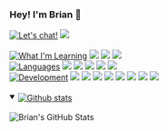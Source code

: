 ### Hey! I'm Brian 👋

<div>
  <a href="#"><img alt="Let's chat!" src="https://img.shields.io/static/v1?label=&message=Say%20Hello!&color=111&style=flat"></a>
  <a href="https://www.linkedin.com/in/brianryleycurrie/"><img src="https://img.shields.io/static/v1?logo=linkedin&label=&message=brianryleycurrie&style=flat&color=blue&logoColor=white"/></a>
</div>
<br/>
<div>
  <a href="#"><img alt="What I'm Learning" src="https://img.shields.io/static/v1?label=&message=What%20I'm%20Learning&color=111&style=flat"></a>
  <a href="#"><img src="https://img.shields.io/static/v1?logo=Node.js&label=&message=Node.js&color=36465D&logoColor=AAA&style=flat"/></a>
  <a href="#"><img src="https://img.shields.io/static/v1?logo=MySQL&label=&message=MySQL&color=36465D&logoColor=AAA&style=flat"/></a>
  <a href="#"><img src="https://img.shields.io/static/v1?logo=data:image/png;base64,iVBORw0KGgoAAAANSUhEUgAAABgAAAAYCAYAAADgdz34AAAACXBIWXMAAAsTAAALEwEAmpwYAAAA1UlEQVR4nO2TSQrCQBBFs1dwnnDlcbyJXivQgX6hkxu4FBREFFy4UdCDKAUdkJCg5bAyD4p00lX/hdAJggoNwE1KNaThvwXGmK61dvaRAKhLlYTv/Pz8LUEYhjVgAayB9sNMLwuXq8jUAqABLLN9YJMkSUcVXiZI07QJrPzeGTj59VYVXiQoCJ8450bAIet9OTwvMMa0/PeWZ0dgnPVFUTQA9qrwvEBOg7+Xtx0W9PZU4XmBIOfaOddXhWgEX6cSPMVae334W9+uoIw4jqfA5WeCiqCAO0ppc2XjAP4JAAAAAElFTkSuQmCC&label=&message=Data%20Visualization&color=36465D&logoColor=AAA&style=flat"/></a>
</div>
<div>
  <a href="#"><img alt="Languages" src="https://img.shields.io/static/v1?label=&message=Languages&color=111&style=flat"></a>
  <a href="#"><img src="https://img.shields.io/static/v1?logo=javascript&label=&message=JavaScript&color=36465D&logoColor=AAA&style=flat"/></a>
  <a href="#"><img src="https://img.shields.io/static/v1?logo=typescript&label=&message=TypeScript&color=36465D&logoColor=AAA&style=flat"/></a>
  <a href="#"><img src="https://img.shields.io/static/v1?logo=python&label=&message=Python&color=36465D&logoColor=AAA&style=flat"/></a>
  <a href="#"><img src="https://img.shields.io/static/v1?logo=html5&label=&message=HTML5&color=36465D&logoColor=AAA&style=flat"/></a>
  <a href="#"><img src="https://img.shields.io/static/v1?logo=css3&label=&message=CSS3&color=36465D&logoColor=AAA&style=flat"/></a>
</div>
<div>
  <a href="#"><img alt="Development" src="https://img.shields.io/static/v1?label=&message=Development&color=111&style=flat"></a>
  <a href="#"><img src="https://img.shields.io/static/v1?logo=vue.js&label=&message=Vue&color=36465D&logoColor=AAA&style=flat"/></a>
  <a href="#"><img src="https://img.shields.io/static/v1?logo=react&label=&message=React&color=36465D&logoColor=AAA&style=flat"/></a>
  <a href="#"><img src="https://img.shields.io/static/v1?logo=svelte&label=&message=Svelte&color=36465D&logoColor=AAA&style=flat"/></a>
  <a href="#"><img src="https://img.shields.io/static/v1?logo=nuxt.js&label=&message=Nuxt&color=36465D&logoColor=AAA&style=flat"/></a>
  <a href="#"><img src="https://img.shields.io/static/v1?logo=vuetify&label=&message=Vuetify&color=36465D&logoColor=AAA&style=flat"/></a>
  <a href="#"><img src="https://img.shields.io/static/v1?logo=firebase&label=&message=Firebase&color=36465D&logoColor=AAA&style=flat"/></a>
  <a href="#"><img src="https://img.shields.io/static/v1?logo=git&label=&message=Git&color=36465D&logoColor=AAA&style=flat"/></a>
  <a href="#"><img src="https://img.shields.io/static/v1?logo=figma&label=&message=Figma&color=36465D&logoColor=AAA&style=flat"/></a>
</div>
<br/>
<details open>
  <summary>
  <a href="#"><img align=center alt="Github stats" src="https://img.shields.io/static/v1?label=&message=Github%20Stats&color=111&style=flat"></a>
  </summary>
  <br/>
  <a href="#"><img align="left" alt="Brian's GitHub Stats" src="https://github-readme-stats-briancurries-projects.vercel.app/api?username=briancurrie&hide=&count_private=true&hide_border=true&show_icons=true&theme=github_dark_dimmed" /></a>
</details>
